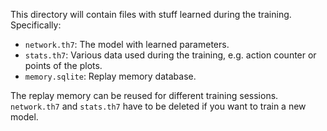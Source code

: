 This directory will contain files with stuff learned during the training.
Specifically:
* `network.th7`: The model with learned parameters.
* `stats.th7`: Various data used during the training, e.g. action counter or points of the plots.
* `memory.sqlite`: Replay memory database.

The replay memory can be reused for different training sessions. `network.th7` and `stats.th7` have to be deleted if you want to train a new model.
